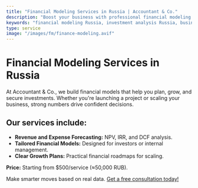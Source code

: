 ```yaml
---
title: "Financial Modeling Services in Russia | Accountant & Co."
description: "Boost your business with professional financial modeling in Russia. Forecasts and investment plans from $500—contact Accountant & Co.!"
keywords: "financial modeling Russia, investment analysis Russia, business forecasting Russia"
type: service
image: "/images/fm/finance-modeling.avif"
---
```


# Financial Modeling Services in Russia

At Accountant & Co., we build financial models that help you plan, grow, and secure investments. Whether you're launching a project or scaling your business, strong numbers drive confident decisions.

## Our services include:

- **Revenue and Expense Forecasting:** NPV, IRR, and DCF analysis.
- **Tailored Financial Models:** Designed for investors or internal management.
- **Clear Growth Plans:** Practical financial roadmaps for scaling.

**Price:** Starting from $500/service (≈50,000 RUB).

Make smarter moves based on real data. [Get a free consultation today!](/contacts/)
